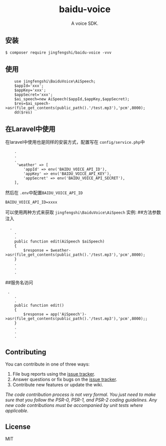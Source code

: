 <h1 align="center"> baidu-voice </h1>

<p align="center"> A voice SDK.</p>


## 安装

```shell
$ composer require jingfengshi/baidu-voice -vvv
```

## 使用
```shell
    use jingfengshi\BaiduVoice\AiSpeech;
    $appId='xxx';
    $appKey='xxx';
    $appSecret='xxx';
    $ai_speech=new AiSpeech($appId,$appKey,$appSecret);
    $res=$ai_speech->asr(file_get_contents(public_path().'/test.mp3'),'pcm',8000);
    dd($res)
```

## 在Laravel中使用
在laravel中使用也是同样的安装方式，配置写在 `config/service.php`中
```shell
    .
    .
    .
     'weather' => [
        'appId' => env('BAIDU_VOICE_API_ID'),
        'appKey' => env('BAIDU_VOICE_API_KEY'),
        'appSecret' => env('BAIDU_VOICE_API_SECRET'),
    ],

```
然后在 `.env`中配置`BAIDU_VOICE_API_ID`
```shell
BAIDU_VOICE_API_ID=xxxx
```
可以使用两种方式来获取  `jingfengshi\BaiduVoice\AiSpeech` 实例:
##方法参数注入
```shell
  .
    .
    .
    public function edit(AiSpeech $aiSpeech) 
    {
        $response = $weather->asr(file_get_contents(public_path().'/test.mp3'),'pcm',8000);
    }
    .
    .
    .

```
##服务名访问
```shell
 .
    .
    .
    public function edit() 
    {
        $response = app('AiSpeech')->asr(file_get_contents(public_path().'/test.mp3'),'pcm',8000);;
    }
    .
    .
    .

```

## Contributing

You can contribute in one of three ways:

1. File bug reports using the [issue tracker](https://github.com/jingfengshi/baidu-voice/issues).
2. Answer questions or fix bugs on the [issue tracker](https://github.com/jingfengshi/baidu-voice/issues).
3. Contribute new features or update the wiki.

_The code contribution process is not very formal. You just need to make sure that you follow the PSR-0, PSR-1, and PSR-2 coding guidelines. Any new code contributions must be accompanied by unit tests where applicable._

## License

MIT